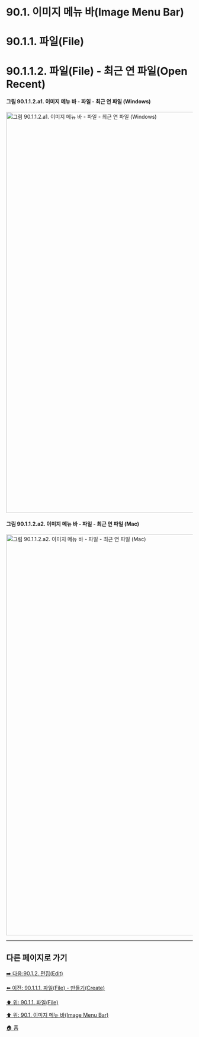 # 90.1. 이미지 메뉴 바(Image Menu Bar)
# 90.1.1. 파일(File)
# 90.1.1.2. 파일(File) - 최근 연 파일(Open Recent)

#### 그림 90.1.1.2.a1. 이미지 메뉴 바 - 파일 - 최근 연 파일 (Windows)
<img width="1080" alt="그림 90.1.1.2.a1. 이미지 메뉴 바 - 파일 - 최근 연 파일 (Windows)" environment="MacOS:Sonoma 14.2.1 GIMP 2.10.36" src="https://github.com/wonder13662/gimp/assets/15767104/2c55c239-796a-429a-88f4-420f4056d189">

#### 그림 90.1.1.2.a2. 이미지 메뉴 바 - 파일 - 최근 연 파일 (Mac)
<img width="1080" alt="그림 90.1.1.2.a2. 이미지 메뉴 바 - 파일 - 최근 연 파일 (Mac)" environment="MacOS:Sonoma 14.2.1 GIMP 2.10.36" src="https://github.com/wonder13662/gimp/assets/15767104/5dfac9e7-af6a-41df-ba23-851a03548025">

***

## 다른 페이지로 가기

[➡️ 다음:90.1.2. 편집(Edit)](./90-01-02-edit.md)

[⬅️ 이전: 90.1.1.1. 파일(File) - 만들기(Create)](./90-01-01-filex-01-create.md)

[⬆️ 위: 90.1.1. 파일(File)](./90-01-01-file.md)

[⬆️ 위: 90.1. 이미지 메뉴 바(Image Menu Bar)](./90-01-00-image-menu-bar.md)

[🏠 홈](./00-home.md)
